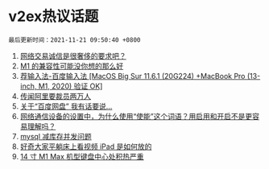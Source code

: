 # v2ex热议话题

`最后更新时间：2021-11-21 09:50:40 +0800`

1. [网络交易诚信是很奢侈的要求吧？](https://www.v2ex.com/t/816717)
1. [M1 的兼容性可能没你想的那么好](https://www.v2ex.com/t/816760)
1. [荐输入法-百度输入法 [MacOS Big Sur 11.6.1 (20G224) +MacBook Pro (13-inch, M1, 2020) 验证 OK]](https://www.v2ex.com/t/816808)
1. [传闻阿里要裁员两万人](https://www.v2ex.com/t/816810)
1. [关于“百度网盘” 我有话要说…](https://www.v2ex.com/t/816823)
1. [网络通信设备的设置中，为什么使用“使能”这个词语？用启用和开启不是更容易理解吗？](https://www.v2ex.com/t/816714)
1. [mysql 减库存并发问题](https://www.v2ex.com/t/816733)
1. [好奇大家平躺床上看视频 iPad 是如何放的](https://www.v2ex.com/t/816772)
1. [14 寸 M1 Max 机型键盘中心处积热严重](https://www.v2ex.com/t/816734)

